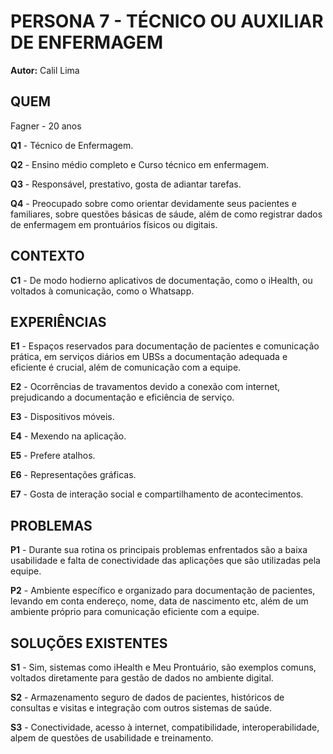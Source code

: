 # PERSONA 7 - TÉCNICO OU AUXILIAR DE ENFERMAGEM
 **Autor:** Calil Lima

## QUEM
Fagner - 20 anos

**Q1** - Técnico de Enfermagem.

**Q2** - Ensino médio completo e Curso técnico em enfermagem.

**Q3** - Responsável, prestativo, gosta de adiantar tarefas.

**Q4** - Preocupado sobre como orientar devidamente seus pacientes e familiares, sobre questões básicas de sáude, além de como registrar dados de enfermagem em prontuários físicos ou digitais.

## CONTEXTO
**C1** - De modo hodierno aplicativos de documentação, como o iHealth, ou voltados à comunicação, como o Whatsapp.

## EXPERIÊNCIAS
**E1** - Espaços reservados para documentação de pacientes e comunicação prática, em serviços diários em UBSs a documentação adequada e eficiente é crucial, além de comunicação com a equipe.

**E2** - Ocorrências de travamentos devido a conexão com internet, prejudicando a documentação e eficiência de serviço.

**E3** - Dispositivos móveis.

**E4** - Mexendo na aplicação.

**E5** - Prefere atalhos.

**E6** - Representações gráficas.

**E7** - Gosta de interação social e compartilhamento de acontecimentos.

## PROBLEMAS
**P1** - Durante sua rotina os principais problemas enfrentados são a baixa usabilidade e falta de conectividade das aplicações que são utilizadas pela equipe.

**P2** - Ambiente específico e organizado para documentação de pacientes, levando em conta endereço, nome, data de nascimento etc, além de um ambiente próprio para comunicação eficiente com a equipe.

## SOLUÇÕES EXISTENTES
**S1** - Sim, sistemas como iHealth e Meu Prontuário, são exemplos comuns, voltados diretamente para gestão de dados no ambiente digital.

**S2** - Armazenamento seguro de dados de pacientes, históricos de consultas e visitas e integração com outros sistemas de saúde.

**S3** - Conectividade, acesso à internet, compatibilidade, interoperabilidade, alpem de questões de usabilidade e treinamento.
